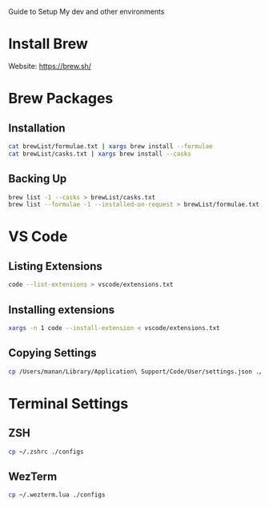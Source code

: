 Guide to Setup My dev and other environments

# Install Brew

Website: https://brew.sh/

# Brew Packages

## Installation

```bash
cat brewList/formulae.txt | xargs brew install --formulae
cat brewList/casks.txt | xargs brew install --casks
```

## Backing Up

```bash
brew list -1 --casks > brewList/casks.txt
brew list --formulae -1 --installed-on-request > brewList/formulae.txt
```

# VS Code

## Listing Extensions

```bash
code --list-extensions > vscode/extensions.txt
```

## Installing extensions

```bash
xargs -n 1 code --install-extension < vscode/extensions.txt
```

## Copying Settings

```bash
cp /Users/manan/Library/Application\ Support/Code/User/settings.json ./vscode
```

# Terminal Settings

## ZSH

```bash
cp ~/.zshrc ./configs
```

## WezTerm

```bash
cp ~/.wezterm.lua ./configs
```
